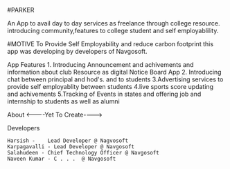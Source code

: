 #PARKER

  An App to avail day to day services as freelance through college resource. introducing community,features to college student and self employablility. 

#MOTIVE
   To Provide Self Employability and reduce carbon footprint this app was developing by developers of Navgosoft.

App Features
      1. Introducing Announcement and achivements and information about club Resource as digital Notice Board App
      2. Introducing chat between principal and hod's. and to students
      3.Advertising services to provide self employablity between students
      4.live sports score updating and achivements
      5.Tracking of Events in states and offering job and internship to students as well as alumni


About 
      <----Yet To Create---->

Developers

    Harsish -    Lead Developer @ Nagvosoft
    Karpagavalli - Lead Developer @ Navgosoft
    Salahudeen - Chief Technology Officer @ Navgosoft
    Naveen Kumar - C . . .  @ Navgosoft
